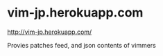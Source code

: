 # vim-jp.herokuapp.com

http://vim-jp.herokuapp.com/

Provies patches feed, and json contents of vimmers
